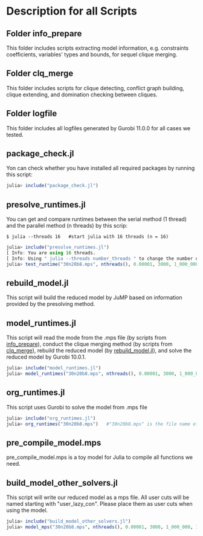 # Description for all Scripts

## Folder info_prepare

This folder includes scripts extracting model information, e.g. constraints coefficients, variables' types and bounds, for sequel clique merging.

## Folder clq_merge

This folder includes scripts for clique detecting, conflict graph building, clique extending, and domination checking between cliques.

## Folder logfile

This folder includes all logfiles generated by Gurobi 11.0.0 for all cases we tested.

## package_check.jl

Yon can check whether you have installed all required packages by running this script:
```julia
julia> include("package_check.jl")
```

## presolve_runtimes.jl

You can get and compare runtimes between the serial method (1 thread) and the parallel method (n threads) by this scrip:
```
$ julia --threads 16   #start julia with 16 threads (n = 16)
```
```julia
julia> include("presolve_runtimes.jl")
[ Info: You are using 16 threads.
[ Info: Using " julia --threads number_threads " to change the number of threads.
julia> test_runtime("30n20b8.mps", nthreads(), 0.00001, 3000, 1_000_000, 100_000)   #"30n20b8.mps" is the file name of the model.
```


## rebuild_model.jl

This script will build the reduced model by JuMP based on information provided by the presolving method.

## model_runtimes.jl

This script will read the mode from the .mps file (by scripts from [info_prepare](/src/info_prepare)), conduct the clique merging method (by scripts from [clq_merge](/src/clq_merge)), rebuild the reduced model (by [rebuild_model.jl](/src/rebuild_model.jl)), and solve the reduced model by Gurobi 10.0.1.
```julia
julia> include("model_runtimes.jl")
julia> model_runtimes("30n20b8.mps", nthreads(), 0.00001, 3000, 1_000_000, 100_000)   #"30n20b8.mps" is the file name of the model.
```

## org_runtimes.jl

This script uses Gurobi to solve the model from .mps file
```julia
julia> include("org_runtimes.jl")
julia> org_runtimes("30n20b8.mps")   #"30n20b8.mps" is the file name of the model.
```

## pre_compile_model.mps
pre_compile_model.mps is a toy model for Julia to compile all functions we need.

## build_model_other_solvers.jl

This script will write our reduced model as a mps file. All user cuts will be named starting with "user_lazy_con". Please place them as user cuts when using the model.
```julia
julia> include("build_model_other_solvers.jl")
julia> model_mps("30n20b8.mps", nthreads(), 0.00001, 3000, 1_000_000, 100_000)
```

